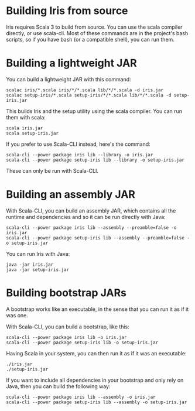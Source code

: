 # Building Iris from source

Iris requires Scala 3 to build from source. You can use the scala compiler directly, or use scala-cli.
Most of these commands are in the project's bash scripts, so if you have bash (or a compatible shell), you can run them.


# Building a lightweight JAR

You can build a lightweight JAR with this command:
```
scalac iris/*.scala iris/*/*.scala lib/*/*.scala -d iris.jar
scalac setup-iris/*.scala setup-iris/*/*.scala lib/*/*.scala -d setup-iris.jar
```
This builds Iris and the setup utility using the scala compiler. You can run them with scala:
```
scala iris.jar
scala setup-iris.jar
```

If you prefer to use Scala-CLI instead, here's the command:
```
scala-cli --power package iris lib --library -o iris.jar
scala-cli --power package setup-iris lib --library -o setup-iris.jar
```
These can only be run with Scala-CLI.

# Building an assembly JAR

With Scala-CLI, you can build an assembly JAR, which contains all the runtime and dependencies and so it can be run directly with Java:
```
scala-cli --power package iris lib --assembly --preamble=false -o iris.jar
scala-cli --power package setup-iris lib --assembly --preamble=false -o setup-iris.jar
```
You can run Iris with Java:
```
java -jar iris.jar
java -jar setup-iris.jar
```

# Building bootstrap JARs

A bootstrap works like an executable, in the sense that you can run it as if it was one.

With Scala-CLI, you can build a bootstrap, like this:
```
scala-cli --power package iris lib -o iris.jar
scala-cli --power package setup-iris lib -o setup-iris.jar
```
Having Scala in your system, you can then run it as if it was an executable:
```
./iris.jar
./setup-iris.jar
```
If you want to include all dependencies in your bootstrap and only rely on Java, then you can build the following way:
```
scala-cli --power package iris lib --assembly -o iris.jar
scala-cli --power package setup-iris lib --assembly -o setup-iris.jar
```
